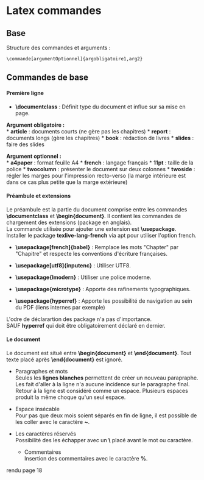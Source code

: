 # Latex commandes

## Base

Structure des commandes et arguments :  
```
\commande[argumentOptionnel]{argobligatoire1,arg2}
```

## Commandes de base

#### Première ligne

* **\\documentclass** : Définit type du document et influe sur sa mise en page.  

**Argument obligatoire :**  
	* **article** : documents courts (ne gère pas les chapitres)
	* **report** : documents longs (gère les chapitres)
	* **book** : rédaction de livres
	* **slides** : faire des slides  

**Argument optionnel :**  
	* **a4paper** : format feuille A4
	* **french** : langage français
	* **11pt** : taille de la police
	* **twocolumn** : présenter le document sur deux colonnes
	* **twoside** : régler les marges pour l'impression recto-verso (la marge intérieure est dans ce cas plus petite que la marge extérieure)

#### Préambule et extensions

Le préambule est la partie du document comprise entre les commandes **\\documentclass** et **\\begin{document}**. Il contient les commandes de chargement des extensions (package en anglais).  
La commande utilisée pour ajouter une extension est **\\usepackage**.  
Installer le package **texlive-lang-french** via apt pour utiliser l'option french.  

* **\\usepackage[french]{babel}** : Remplace les mots "Chapter" par "Chapitre" et respecte les conventions d'écriture françaises.

* **\\usepackage[utf8]{inputenc}** : Utiliser UTF8.

* **\\usepackage{lmodern}** : Utiliser une police moderne.

* **\\usepackage{microtype}** : Apporte des rafinements typographiques.

* **\\usepackage{hyperref}** : Apporte les possibilité de navigation au sein du PDF (liens internes par exemple)

L'odre de déclarartion des package n'a pas d'importance.  
SAUF **hyperref** qui doit être obligatoirement déclaré en dernier.  

#### Le document

Le document est situé entre **\\begin{document}** et **\\end{document}**. Tout texte placé après **\\end{document}** est ignoré.  

* Paragraphes et mots  
Seules les **lignes blanches** permettent de créer un nouveau parapraphe. Les fait d'aller à la ligne n'a aucune incidence sur le paragraphe final. Retour à la ligne est considéré comme un espace. Plusieurs espaces produit la même choque qu'un seul espace.  

* Espace insécable  
Pour pas que deux mois soient séparés en fin de ligne, il est possible de les coller avec le caractère **~**.  

* Les caractères réservés  
Possibilité des les échapper avec un **\\** placé avant le mot ou caractère.  

	* Commentaires  
	Insertion des commentaires avec le caractère **%**.  


rendu page 18